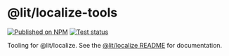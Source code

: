 # @lit/localize-tools

[npm-img]: https://img.shields.io/npm/v/@lit/localize-tools
[npm-href]: https://www.npmjs.com/package/@lit/localize-tools
[test-img]: https://github.com/Polymer/lit-html/workflows/Tests/badge.svg?branch=master
[test-href]: https://github.com/Polymer/lit-html/actions?query=workflow%3ATests+branch%3Amaster+event%3Apush

[![Published on NPM][npm-img]][npm-href]
[![Test status][test-img]][test-href]

Tooling for @lit/localize. See the [@lit/localize
README](https://github.com/Polymer/lit-html/tree/main/packages/localize#readme)
for documentation.
